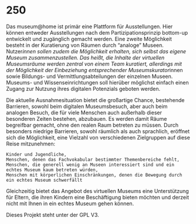# 250

Das museum@home ist primär eine Plattform für Ausstellungen. Hier können entweder Ausstellungen nach dem Partizipationsprinzip bottom-up entwickelt und zugänglich gemacht werden. Eine zweite Möglichkeit besteht in der Kuratierung von Räumen durch “analoge” Museen. Nutzer*innen sollen zudem die Möglichkeit erhalten, sich selbst das eigene Museum zusammenzustellen. Das heißt, die Inhalte der virtuellen Museumsräume werden zentral von einem Team kuratiert, allerdings mit der Möglichkeit der Einbeziehung entsprechender Museumskurator*innen sowie Bildungs- und Vermittlungsabteilungen der einzelnen Museen. Museums- und Wissenseinrichtungen soll hierüber möglichst einfach einen Zugang zur Nutzung ihres digitalen Potenzials geboten werden.

Die aktuelle Ausnahmesituation bietet die großartige Chance, bestehende Barrieren, sowohl beim digitalen Museumsbesuch, aber auch beim analogen Besuch, die für viele Menschen auch außerhalb dieser besonderen Zeiten bestehen, abzubauen. Es werden damit Räume begreifbar gemacht, ohne den realen Raum betreten zu müssen. Durch besonders niedrige Barrieren, sowohl räumlich als auch sprachlich, eröffnet sich die Möglichkeit, eine Vielzahl von verschiedenen Zielgruppen auf diese Reise mitzunehmen:

    Kinder und Jugendliche,
    Menschen, denen das Fachvokabular bestimmter Themenbereiche fehlt,
    Menschen, die generell wenig an Museen interessiert sind und ein echtes Museum kaum betreten würden,
    Menschen mit körperlichen Einschränkungen, denen die Bewegung durch ein echtes Museum schwerfällt

Gleichzeitig bietet das Angebot des virtuellen Museums eine Unterstützung für Eltern, die ihren Kindern eine Beschäftigung bieten möchten und derzeit nicht mit Ihnen in ein echtes Museum gehen können.

Dieses Projekt steht unter der GPL V3.
